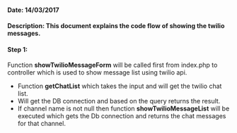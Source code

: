 #### Date: 14/03/2017

#### Description: This document explains the code flow of showing the twilio messages.

#### Step 1:

Function **showTwilioMessageForm** will be called first from index.php to controller which is used to show message list using twilio api.

- Function **getChatList** which takes the input and will get the twilio chat list.
- Will get the DB connection and based on the query returns the result.
- If channel name is not null then function **showTwilioMessageList** will be executed which gets the Db connection and returns the chat messages for that channel.
